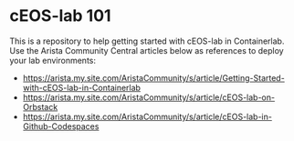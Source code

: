 # cEOS-lab 101

This is a repository to help getting started with cEOS-lab in Containerlab. Use the Arista Community Central articles below as references to deploy your lab environments:

- https://arista.my.site.com/AristaCommunity/s/article/Getting-Started-with-cEOS-lab-in-Containerlab
- https://arista.my.site.com/AristaCommunity/s/article/cEOS-lab-on-Orbstack
- https://arista.my.site.com/AristaCommunity/s/article/cEOS-lab-in-Github-Codespaces

